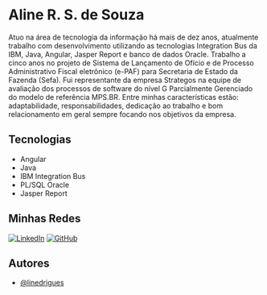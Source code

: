 
# Aline R. S. de Souza

Atuo na área de tecnologia da informação há mais de dez anos, atualmente trabalho com desenvolvimento utilizando as tecnologias Integration Bus da IBM, Java, Angular, Jasper Report e banco de dados Oracle. Trabalho a cinco anos no projeto de Sistema de Lançamento de Ofício e de Processo Administrativo Fiscal eletrônico (e-PAF) para Secretaria de Estado da Fazenda (Sefa). Fui representante da empresa Strategos na equipe de avaliação dos processos de software do nível G Parcialmente Gerenciado do modelo de referência MPS.BR. Entre minhas características estão: adaptabilidade, responsabilidades, dedicação ao trabalho e bom relacionamento em geral sempre focando nos objetivos da empresa.

 ## Tecnologias
- Angular
- Java
- IBM Integration Bus
- PL/SQL Oracle
- Jasper Report

## Minhas Redes 
[![LinkedIn](https://img.shields.io/badge/-LinkedIn-000?style=for-the-badge&logo=linkedin&logoColor=30A3DC)](www.linkedin.com/in/aline-r-s-de-souza-5a048628) 
[![GitHub](https://img.shields.io/badge/GitHub-100000?style=for-the-badge&logo=github&logoColor=white)](https://github.com/linedrigues)


## Autores

- [@linedrigues](https://www.github.com/linedrigues)

